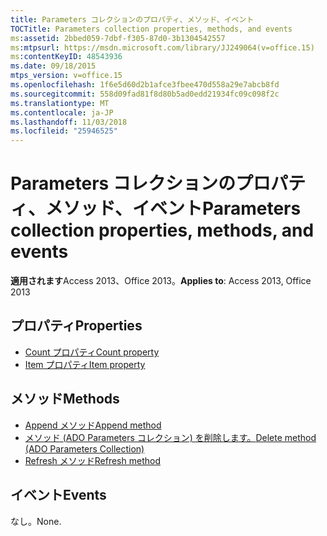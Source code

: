 ```yaml
---
title: Parameters コレクションのプロパティ、メソッド、イベント
TOCTitle: Parameters collection properties, methods, and events
ms:assetid: 2bbed059-7dbf-f305-87d0-3b1304542557
ms:mtpsurl: https://msdn.microsoft.com/library/JJ249064(v=office.15)
ms:contentKeyID: 48543936
ms.date: 09/18/2015
mtps_version: v=office.15
ms.openlocfilehash: 1f6e5d60d2b1afce3fbee470d558a29e7abcb8fd
ms.sourcegitcommit: 558d09fad81f8d80b5ad0edd21934fc09c098f2c
ms.translationtype: MT
ms.contentlocale: ja-JP
ms.lasthandoff: 11/03/2018
ms.locfileid: "25946525"
---
```

# <a name="parameters-collection-properties-methods-and-events"></a><span data-ttu-id="1e1c8-102">Parameters コレクションのプロパティ、メソッド、イベント</span><span class="sxs-lookup"><span data-stu-id="1e1c8-102">Parameters collection properties, methods, and events</span></span>

<span data-ttu-id="1e1c8-103">**適用されます**Access 2013、Office 2013。</span><span class="sxs-lookup"><span data-stu-id="1e1c8-103">**Applies to**: Access 2013, Office 2013</span></span>

## <a name="properties"></a><span data-ttu-id="1e1c8-104">プロパティ</span><span class="sxs-lookup"><span data-stu-id="1e1c8-104">Properties</span></span>

- [<span data-ttu-id="1e1c8-105">Count プロパティ</span><span class="sxs-lookup"><span data-stu-id="1e1c8-105">Count property</span></span>](count-property-ado.md)
- [<span data-ttu-id="1e1c8-106">Item プロパティ</span><span class="sxs-lookup"><span data-stu-id="1e1c8-106">Item property</span></span>](item-property-ado.md)

## <a name="methods"></a><span data-ttu-id="1e1c8-107">メソッド</span><span class="sxs-lookup"><span data-stu-id="1e1c8-107">Methods</span></span>

- [<span data-ttu-id="1e1c8-108">Append メソッド</span><span class="sxs-lookup"><span data-stu-id="1e1c8-108">Append method</span></span>](append-method-ado.md)
- [<span data-ttu-id="1e1c8-109">メソッド (ADO Parameters コレクション) を削除します。</span><span class="sxs-lookup"><span data-stu-id="1e1c8-109">Delete method (ADO Parameters Collection)</span></span>](delete-method-ado-parameters-collection.md)
- [<span data-ttu-id="1e1c8-110">Refresh メソッド</span><span class="sxs-lookup"><span data-stu-id="1e1c8-110">Refresh method</span></span>](refresh-method-ado.md)

## <a name="events"></a><span data-ttu-id="1e1c8-111">イベント</span><span class="sxs-lookup"><span data-stu-id="1e1c8-111">Events</span></span>

<span data-ttu-id="1e1c8-112">なし。</span><span class="sxs-lookup"><span data-stu-id="1e1c8-112">None.</span></span>


